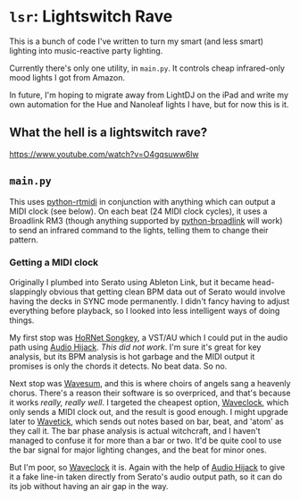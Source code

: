 # `lsr`: Lightswitch Rave

This is a bunch of code I've written to turn my smart (and less smart) lighting into music-reactive party lighting.

Currently there's only one utility, in `main.py`. It controls cheap infrared-only mood lights I got from Amazon.

In future, I'm hoping to migrate away from LightDJ on the iPad and write my own automation for the Hue and Nanoleaf
lights I have, but for now this is it.

## What the hell is a lightswitch rave?

https://www.youtube.com/watch?v=O4gqsuww6lw

## `main.py`

This uses [python-rtmidi] in conjunction with anything which can output a MIDI clock (see below).
On each beat (24 MIDI clock cycles), it uses a Broadlink RM3 (though anything supported by [python-broadlink]
will work) to send an infrared command to the lights, telling them to change their pattern.

### Getting a MIDI clock

Originally I plumbed into Serato using Ableton Link, but it became head-slappingly obvious that getting clean BPM data
out of Serato would involve having the decks in SYNC mode permanently. I didn't fancy having to adjust everything before
playback, so I looked into less intelligent ways of doing things.

My first stop was [HoRNet Songkey], a VST/AU which I could put in the audio path using [Audio Hijack].
*This did not work*. I'm sure it's great for key analysis, but its BPM analysis is hot garbage and the MIDI output it
promises is only the chords it detects. No beat data. So no.

Next stop was [Wavesum], and this is where choirs of angels sang a heavenly chorus. There's a reason their software is
so overpriced, and that's because it works *really, really well*. I targeted the cheapest option, [Waveclock], which
only sends a MIDI clock out, and the result is good enough. I might upgrade later to [Wavetick], which sends out notes
based on bar, beat, and 'atom' as they call it. The bar phase analysis is actual witchcraft, and I haven't managed to
confuse it for more than a bar or two. It'd be quite cool to use the bar signal for major lighting changes, and the beat
for minor ones.

But I'm poor, so [Waveclock] it is. Again with the help of [Audio Hijack] to give it a fake line-in taken directly from
Serato's audio output path, so it can do its job without having an air gap in the way.

[python-rtmidi]: https://github.com/SpotlightKid/python-rtmidi
[python-broadlink]: https://github.com/mjg59/python-broadlink
[HoRNet Songkey]: https://www.hornetplugins.com/plugins/hornet-songkey-mk3
[Audio Hijack]: https://rogueamoeba.com/audiohijack
[Wavesum]: http://wavesum.net/products.html
[Waveclock]: http://wavesum.net/products.html
[Wavetick]: http://wavesum.net/products.html
